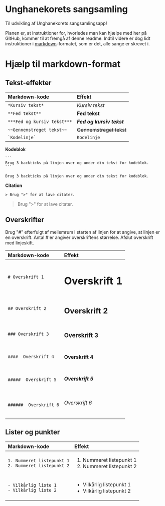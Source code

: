 # Unghanekorets sangsamling
Til udvikling af Unghanekorets sangsamlingsapp!

Planen er, at instruktioner for, hvorledes man kan hjælpe med her på GitHub, kommer til at fremgå af denne readme. Indtil videre er dog lidt instruktioner i [markdown](https://www.markdownguide.org/)-formatet, som er det, alle sange er skrevet i.

# Hjælp til markdown-format
## Tekst-effekter
| Markdown-kode | Effekt |
| :- | :- |
| `*Kursiv tekst*` | *Kursiv tekst* |
| `**Fed tekst**` | **Fed tekst** |
| `***Fed og kursiv tekst***` | ***Fed og kursiv tekst*** |
| `~~Gennemstreget tekst~~` | ~~Gennemstreget tekst~~ |
| `` `Kodelinje` `` | `Kodelinje` |

**Kodeblok**
````
```
Brug 3 backticks på linjen over og under din tekst for kodeblok.
```
````
```
Brug 3 backticks på linjen over og under din tekst for kodeblok.
```
**Citation**
```
> Brug ">" for at lave citater.
```
> Brug ">" for at lave citater.

## Overskrifter
Brug "#" efterfulgt af mellemrum i starten af linjen for at angive, at linjen er en overskrift. Antal #'er angiver overskriftens størrelse. Afslut overskrift med linjeskift.

| Markdown-kode | Effekt |
| :- | :- |
| `# Overskrift 1`| <h1>Overskrift 1</h1> |
| `## Overskrift 2`| <h2>Overskrift 2</h2>  |
| `### Overskrift 3`| <h3>Overskrift 3</h3>  |
| `####  Overskrift 4`| <h4>Overskrift 4</h4>  |
| `#####  Overskrift 5`| <h5>Overskrift 5</h5>  |
| `######  Overskrift 6`| <h6>Overskrift 6</h6>  |

## Lister og punkter
| Markdown-kode | Effekt |
| :- | :- |
| `1. Nummeret listepunkt 1`<br>`2. Nummeret listepunkt 2`| <ol><li>Nummeret listepunkt 1</li><li>Nummeret listepunkt 2</li></ol> |
| `- Vilkårlig liste 1`<br>`- Vilkårlig liste 2`| <ul><li>Vilkårlig listepunkt 1</li><li>Vilkårlig listepunkt 2</li></ul> |
